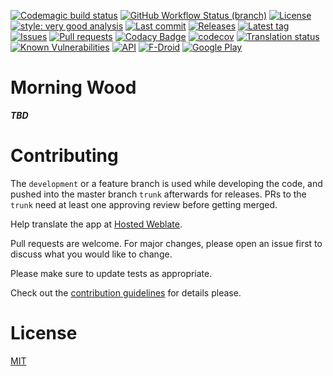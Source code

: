 [![Codemagic build status](https://api.codemagic.io/apps/61c78ca3ef71eb4bdbb92f1a/61c78ca3ef71eb4bdbb92f19/status_badge.svg)](https://codemagic.io/apps/61c78ca3ef71eb4bdbb92f1a/61c78ca3ef71eb4bdbb92f19/latest_build)
[![GitHub Workflow Status (branch)](https://img.shields.io/github/workflow/status/Crazy-Marvin/MorningWood/CI/development)](https://github.com/Crazy-Marvin/MorningWood/actions)
[![License](https://img.shields.io/github/license/Crazy-Marvin/MorningWood.svg)](https://github.com/Crazy-Marvin/MorningWood/blob/development/LICENSE)
[![style: very good analysis](https://img.shields.io/badge/style-very_good_analysis-B22C89.svg)](https://pub.dev/packages/very_good_analysis)
[![Last commit](https://img.shields.io/github/last-commit/Crazy-Marvin/MorningWood.svg?style=flat)](https://github.com/Crazy-Marvin/MorningWood/commits)
[![Releases](https://img.shields.io/github/downloads/Crazy-Marvin/MorningWood/total.svg?style=flat)](https://github.com/Crazy-Marvin/MorningWood/releases)
[![Latest tag](https://img.shields.io/github/tag/Crazy-Marvin/MorningWood.svg?style=flat)](https://github.com/Crazy-Marvin/MorningWood/tags)
[![Issues](https://img.shields.io/github/issues/Crazy-Marvin/MorningWood.svg?style=flat)](https://github.com/Crazy-Marvin/MorningWood/issues)
[![Pull requests](https://img.shields.io/github/issues-pr/Crazy-Marvin/MorningWood.svg?style=flat)](https://github.com/Crazy-Marvin/MorningWood/pulls)
[![Codacy Badge](https://api.codacy.com/project/badge/Grade/379c59381e784f42b5910864e574bd8e)](https://www.codacy.com/gh/Crazy-Marvin/MorningWood?utm_source=github.com&amp;utm_medium=referral&amp;utm_content=Crazy-Marvin/MorningWood&amp;utm_campaign=Badge_Grade)
[![codecov](https://codecov.io/gh/Crazy-Marvin/MorningWood/branch/master/graph/badge.svg)](https://codecov.io/gh/Crazy-Marvin/MorningWood)
[![Translation status](https://hosted.weblate.org/widgets/morningwood/-/svg-badge.svg)](https://hosted.weblate.org/engage/morningwood/)
[![Known Vulnerabilities](https://snyk.io/test/github/Crazy-Marvin/MorningWood/badge.svg)](https://snyk.io/test/github/Crazy-Marvin/MorningWood)
[![API](https://img.shields.io/badge/API-29%2B-brightgreen.svg?style=flat)](https://android-arsenal.com/api?level=29)
[![F-Droid](https://img.shields.io/f-droid/v/rocks.poopjournal.morning_wood.svg)](https://f-droid.org/en/packages/rocks.poopjournal.morning_wood/)
[![Google Play](https://badgen.net/badge/icon/googleplay?icon=googleplay&label)](https://play.google.com/store/apps/details?id=rocks.poopjournal.morning_wood)
# Morning Wood

___TBD___

# Contributing

The ```development``` or a feature branch is used while developing the code, and pushed into the master branch ```trunk``` afterwards for releases.
PRs to the ```trunk``` need at least one approving review before getting merged.

Help translate the app at [Hosted Weblate](https://hosted.weblate.org/engage/morningwood/).

Pull requests are welcome. For major changes, please open an issue first to discuss what you would like to change.

Please make sure to update tests as appropriate.

Check out the [contribution guidelines](https://github.com/Crazy-Marvin/MorningWood/blob/trunk/.github/CONTRIBUTING.md) for details please.

# License

[MIT](https://choosealicense.com/licenses/mit/)
